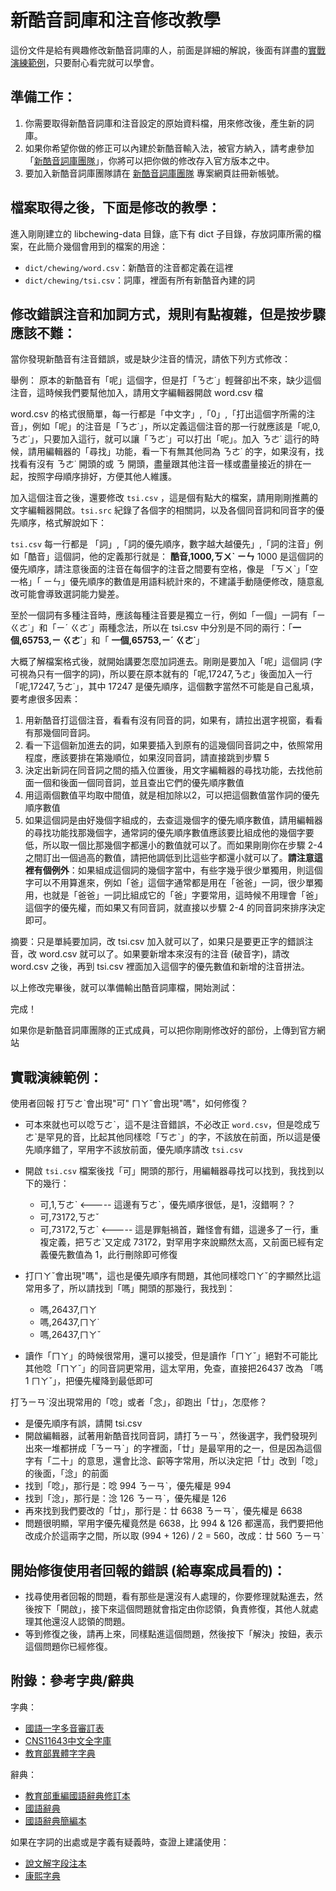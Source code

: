 # 新酷音詞庫和注音修改教學

這份文件是給有興趣修改新酷音詞庫的人，前面是詳細的解說，後面有詳盡的[實戰演練範例](#實戰演練範例)，只要耐心看完就可以學會。

## 準備工作：

1. 你需要取得新酷音詞庫和注音設定的原始資料檔，用來修改後，產生新的詞庫。
   <!-- TODO: 更新為使用 Git 維護 -->
   <!-- 為了確保你取得的是最新版本的資料，以及方便將自己修改的部份和他人的修改整合，這個動作必須使用版本控制系統，我們是用 svn 維護，可用各種 svn 軟體來操作，在 Windows 系統上我們強烈建議使用最簡單的 [TortoiseSVN](http://sourceforge.net/project/showfiles.php?group_id=138498&package_id=151948&release_id=358765)。 -->
2. 如果你希望你做的修正可以內建於新酷音輸入法，被官方納入，請考慮參加「[新酷音詞庫團隊](https://github.com/chewing)」，你將可以把你做的修改存入官方版本之中。
3. 要加入新酷音詞庫團隊請在 [新酷音詞庫團隊](https://github.com/chewing) 專案網頁註冊新帳號。
   <!-- TODO: 更新聯絡方式 -->
   <!-- ，註冊完成後，將你的帳號寄給 pcman.tw(a)gmail.com, seamxr(a)gmail.com, 或 andyhorng168(a)gmail.com 其中之一，並且在信件標題註明 [協助新酷音詞庫] 即可。-->

<!--
## 安裝好 TortoiseSVN 後，請依照下列步驟操作

1.  找一個你想要的地方，建立名為 libchewing-data 的資料夾
2.  接下來在資料夾上面按下右鍵，選擇 SVN Checkout
3.  在接下來出現的畫面中，請在  "URL of repository" 欄位當中輸入：http://svn.openfoundry.org/libchewingdata/  按下 OK 即可
4.  接下來目錄裡面就會取得所有需要用到的原始檔
-->

## 檔案取得之後，下面是修改的教學：

進入剛剛建立的 libchewing-data 目錄，底下有 dict 子目錄，存放詞庫所需的檔案，在此簡介幾個會用到的檔案的用途：  

* `dict/chewing/word.csv`：新酷音的注音都定義在這裡
* `dict/chewing/tsi.csv`：詞庫，裡面有所有新酷音內建的詞

<!--
注意：要開始修改檔案之前，建議先在 libchewing-data 目錄上按右鍵，選 SVN Update，這個動作會從網路上檢查有沒有其他人修改過的更新，如果有會下載後整合，避免和別人已經改好的部份衝突。
-->

## 修改錯誤注音和加詞方式，規則有點複雜，但是按步驟應該不難：

當你發現新酷音有注音錯誤，或是缺少注音的情況，請依下列方式修改：

舉例： 原本的新酷音有「呢」這個字，但是打「ㄋㄜ˙」輕聲卻出不來，缺少這個注音，這時候我們要幫他加入，請用文字編輯器開啟 word.csv 檔

word.csv 的格式很簡單，每一行都是「中文字」,「0」,「打出這個字所需的注音」，例如「呢」的注音是「ㄋㄜ˙」，所以定義這個注音的那一行就應該是「呢,0,ㄋㄜ˙」，只要加入這行，就可以讓「ㄋㄜ˙」可以打出「呢」。加入 ㄋㄜ˙ 這行的時候，請用編輯器的「尋找」功能，看一下有無其他同為 ㄋㄜ˙ 的字，如果沒有，找找看有沒有 ㄋㄜ˙ 開頭的或 ㄋ 開頭，盡量跟其他注音一樣或盡量接近的排在一起，按照字母順序排好，方便其他人維護。

加入這個注音之後，還要修改 `tsi.csv` ，這是個有點大的檔案，請用剛剛推薦的文字編輯器開啟。`tsi.src` 紀錄了各個字的相關詞，以及各個同音詞和同音字的優先順序，格式解說如下：

`tsi.csv` 每一行都是 「詞」,「詞的優先順序，數字越大越優先」,「詞的注音」例如「酷音」這個詞，他的定義那行就是： __酷音,1000,ㄎㄨˋ ㄧㄣ__ 1000 是這個詞的優先順序，請注意後面的注音在每個字的注音之間要有空格，像是 「ㄎㄨˋ」「空一格」「 ㄧㄣ」優先順序的數值是用語料統計來的，不建議手動隨便修改，隨意亂改可能會導致選詞能力變差。

至於一個詞有多種注音時，應該每種注音要是獨立ㄧ行，例如「一個」一詞有「ㄧ ㄍㄜ˙」和「ㄧˊ ㄍㄜ˙」兩種念法，所以在 tsi.csv 中分別是不同的兩行：「__一個,65753,ㄧ ㄍㄜ˙__」和「 __一個,65753,ㄧˊ ㄍㄜ˙__」

大概了解檔案格式後，就開始講要怎麼加詞進去。剛剛是要加入「呢」這個詞 (字可視為只有一個字的詞)，所以要在原本就有的「呢,17247,ㄋㄜ」後面加入一行「呢,17247,ㄋㄜ˙」，其中 17247 是優先順序，這個數字當然不可能是自己亂填，要考慮很多因素：

1.  用新酷音打這個注音，看看有沒有同音的詞，如果有，請拉出選字視窗，看看有那幾個同音詞。
2.  看一下這個新加進去的詞，如果要插入到原有的這幾個同音詞之中，依照常用程度，應該要排在第幾順位，如果沒同音詞，請直接跳到步驟 5
3.  決定出新詞在同音詞之間的插入位置後，用文字編輯器的尋找功能，去找他前面一個和後面一個同音詞，並且查出它們的優先順序數值
4.  用這兩個數值平均取中間值，就是相加除以2，可以把這個數值當作詞的優先順序數值
5.  如果這個詞是由好幾個字組成的，去查這幾個字的優先順序數值，請用編輯器的尋找功能找那幾個字，通常詞的優先順序數值應該要比組成他的幾個字要低，所以取一個比那幾個字都還小的數值就可以了。而如果剛剛你在步驟 2-4 之間訂出一個過高的數值，請把他調低到比這些字都還小就可以了。**請注意這裡有個例外**：如果組成這個詞的幾個字當中，有些字幾乎很少單獨用，則這個字可以不用算進來，例如「爸」這個字通常都是用在「爸爸」一詞，很少單獨用，也就是「爸爸」一詞比組成它的「爸」字要常用，這時候不用理會「爸」這個字的優先權，而如果又有同音詞，就直接以步驟 2-4 的同音詞來排序決定即可。

摘要：只是單純要加詞，改 tsi.csv 加入就可以了，如果只是要更正字的錯誤注音，改 word.csv 就可以了。如果要新增本來沒有的注音 (破音字)，請改 word.csv 之後，再到 tsi.csv 裡面加入這個字的優先數值和新增的注音拼法。

以上修改完畢後，就可以準備輸出酷音詞庫檔，開始測試：

<!--
TODO: fixme
1.  請執行 `build_data.bat` 這個檔案，執行完畢後會在 big5 和 utf-8 子目錄下，各輸出一堆檔案。big5 下的是給舊版新酷音 Win32 (0.2.0.1 以前版本)使用，新酷音 Win32 0.2.5 以後版本，必須要使用 utf-8 底下的檔案。  
    把下列五個檔案放到 `C:\windows\system32\ime\chewing` (windows 98/ME 是 `C:\windows\system\ime\chewing`)下覆蓋原檔案就可以了：
    * `dict.dat`
    * `ph_index.dat`
    * `ch_index.dat`
    * `fonetree.dat`
    * `us_freq.dat`
2.  按 Ctrl+Alt+Delete 叫出工作管理員，找到 ChewingServer 這個程序，把他終止掉。
3.  接下來開記事本進行打字測試，看看你剛剛的修改有沒有成功，有沒有造成其他異常。
-->

完成！  

如果你是新酷音詞庫團隊的正式成員，可以把你剛剛修改好的部份，上傳到官方網站  

<!--
請在 libchewing-data 資料夾上按右鍵選擇 「SVN Commit...」，他會問你之前申請的帳號密碼，輸入之後就可以上傳了。  
-->

## 實戰演練範例：

使用者回報 打ㄎㄜˋ會出現"可" ㄇㄚˇ會出現"嗎"，如何修復？  

*   可本來就也可以唸ㄎㄜˋ，這不是注音錯誤，不必改正 `word.csv`，但是唸成ㄎㄜˋ是罕見的音，比起其他同樣唸「ㄎㄜˋ」的字，不該放在前面，所以這是優先順序錯了，罕用字不該放前面，優先順序請改 `tsi.csv`
*   開啟 `tsi.csv` 檔案後找「可」開頭的那行，用編輯器尋找可以找到，我找到以下的幾行：
    *   可,1,ㄎㄜˋ          <----- 這邊有ㄎㄜˋ，優先順序很低，是1，沒錯啊？？
    *   可,73172,ㄎㄜˇ
    *   可,73172,ㄎㄜˋ      <----- 這是罪魁禍首，難怪會有錯，這邊多了ㄧ行，重複定義，把ㄎㄜˋ又定成 73172，對罕用字來說顯然太高，又前面已經有定義優先數值為 1，此行刪除即可修復

*   打ㄇㄚˇ會出現"嗎"，這也是優先順序有問題，其他同樣唸ㄇㄚˇ的字顯然比這常用多了，所以請找到「嗎」開頭的那幾行，我找到：
    *   嗎,26437,ㄇㄚ
    *   嗎,26437,ㄇㄚ˙
    *   嗎,26437,ㄇㄚˇ
*   讀作「ㄇㄚ」的時候很常用，還可以接受，但是讀作「ㄇㄚˇ」絕對不可能比其他唸「ㄇㄚˇ」的同音詞更常用，這太罕用，免查，直接把26437 改為 「嗎 1 ㄇㄚˇ」，把優先權降到最低即可

打ㄋㄧㄢˋ沒出現常用的「唸」或者「念」，卻跑出「廿」，怎麼修？  

*   是優先順序有誤，請開 tsi.csv
*   開啟編輯器，試著用新酷音找同音詞，請打ㄋㄧㄢˋ，然後選字，我們發現列出來一堆都拼成「ㄋㄧㄢˋ」的字裡面，「廿」是最罕用的之一，但是因為這個字有「二十」的意思，還會比淰、齞等字常用，所以決定把「廿」改到「唸」的後面，「淰」的前面
*   找到「唸」，那行是：唸 994 ㄋㄧㄢˋ，優先權是 994
*   找到「淰」，那行是：淰 126 ㄋㄧㄢˋ，優先權是 126
*   再來找到我們要改的「廿」，那行是：廿 6638 ㄋㄧㄢˋ，優先權是 6638
*   問題很明顯，罕用字優先權竟然是 6638，比 994 & 126 都還高，我們要把他改成介於這兩字之間，所以取 (994 + 126) / 2 =  560，改成：廿 560 ㄋㄧㄢˋ

<!--
修改完畢，執行 `build_data.bat`，然後把產生的 dat 檔案放到 chewing 目錄下，按 Ctrl+Alt+Del 關閉 ChewingServer 後開記事本測試剛剛的結果，發現全都正常了 :)  

如果你是新酷音詞庫團隊的成員，請將你的成果 SVN Commit，並可以在 Log 裡面填寫你改了什麼  
-->

## 開始修復使用者回報的錯誤 (給專案成員看的)：

*   找尋使用者回報的問題，看有那些是還沒有人處理的，你要修理就點進去，然後按下「開啟」，接下來這個問題就會指定由你認領，負責修復，其他人就處理其他還沒人認領的問題。
*   等到修復之後，請再上來，同樣點進這個問題，然後按下「解決」按鈕，表示這個問題你已經修復。

## 附錄：參考字典/辭典

字典：

*   [國語一字多音審訂表](http://www.edu.tw/EDU_WEB/EDU_MGT/MANDR/EDU6300001/allbook/kyjd/f15.html?open)
*   [CNS11643中文全字庫](http://www.cns11643.gov.tw/web/index.jsp)
*   [教育部異體字字典](http://140.111.1.40/)

辭典：

*   [教育部重編國語辭典修訂本](http://www.sinica.edu.tw/~tdbproj/dict/)
*   [國語辭典](http://140.111.34.46/dict/)
*   [國語辭典簡編本](http://140.111.34.46/jdict/main/cover/9001.html)

如果在字詞的出處或是字義有疑義時，查證上建議使用：

*   [說文解字段注本](http://www.gg-art.com/imgbook/index_b.php?bookid=53)
*   [康熙字典](http://www.kangxizidian.com/)
